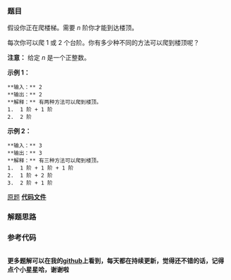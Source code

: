 ### 题目
假设你正在爬楼梯。需要 _n_  阶你才能到达楼顶。

每次你可以爬 1 或 2 个台阶。你有多少种不同的方法可以爬到楼顶呢？

**注意：** 给定 _n_ 是一个正整数。

**示例 1：**

    
    
    **输入：** 2
    **输出：** 2
    **解释：** 有两种方法可以爬到楼顶。
    1.  1 阶 + 1 阶
    2.  2 阶

**示例 2：**

    
    
    **输入：** 3
    **输出：** 3
    **解释：** 有三种方法可以爬到楼顶。
    1.  1 阶 + 1 阶 + 1 阶
    2.  1 阶 + 2 阶
    3.  2 阶 + 1 阶
    

[原题](https://leetcode-cn.com/problems/climbing-stairs/)    **[代码文件]()**


### 解题思路




### 参考代码

```go


```




**更多题解可以在我的[github](https://github.com/LZH139/leetcode_Go)上看到，每天都在持续更新，觉得还不错的话，记得点个小星星哈，谢谢啦**
